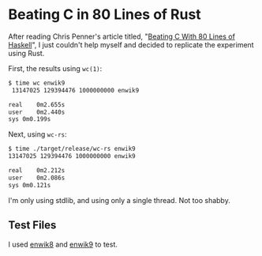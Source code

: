 # Beating C in 80 Lines of Rust

After reading Chris Penner's article titled, "[Beating C With 80 Lines of Haskell][haskell]", I just couldn't help
myself and decided to replicate the experiment using Rust.

First, the results using `wc(1)`:
```sh
$ time wc enwik9
 13147025 129394476 1000000000 enwik9

real	0m2.655s
user	0m2.440s
sys	0m0.199s
```

Next, using `wc-rs`:

```sh
$ time ./target/release/wc-rs enwik9
13147025 129394476 1000000000 enwik9

real	0m2.212s
user	0m2.086s
sys	0m0.121s
```

I'm only using stdlib, and using only a single thread. Not too shabby.

## Test Files

I used [enwik8][enwik8] and [enwik9][enwik9] to test.


[haskell]: https://chrispenner.ca/posts/wc
[enwik8]: http://mattmahoney.net/dc/enwik8.zip
[enwik9]: http://mattmahoney.net/dc/enwik9.zip
